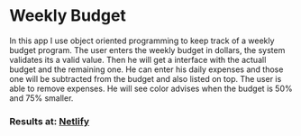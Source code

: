 # Weekly Budget
In this app I use object oriented programming to keep track of a  weekly budget program.
The user enters the weekly budget in dollars, the system validates its a valid value.
Then he will get a interface with the actuall budget and the remaining one. 
He can enter his daily expenses and those one will be subtracted from the budget and also listed on top.
The user is able to remove expenses. He will see color advises when the budget is 50% and 75% smaller.

### Results at: <a href="https://admiring-shirley-b1dbe4.netlify.app">Netlify</a>
